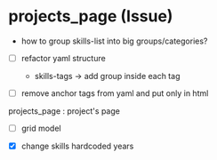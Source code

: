# projects_page (Issue)


- how to group skills-list into big groups/categories?
- [ ] refactor yaml structure
  - skills-tags -> add group inside each tag

- [ ] remove anchor tags from yaml and put only in html

projects_page : project's page
  - [ ] grid model

- [x] change skills hardcoded years
